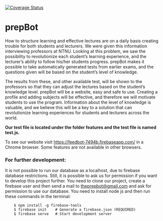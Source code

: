 [![Coverage Status](https://coveralls.io/repos/github/mariaronning/pu/badge.svg?branch=master)](https://coveralls.io/github/mariaronning/pu?branch=master)

# prepBot
How to structure learning and effective lectures are on a daily basis creating trouble for both students and lecturers. We were given this information interviewing professors at NTNU. Looking at this problem, we saw the possibility to revolutionize each student’s learning experience, and the lecturer’s ability to follow his/her students progress. prepBot makes it possible to take automatically generated tests from earlier exams, and the questions given will be based on the student’s level of knowledge.

The results from these, and other available test, will be shown to the professors so that they can adjust the lectures based on the student’s knowledge level. prepBot will be a website, easy and safe to use. Creating a profile and adding subjects will be effective, and therefore we will motivate students to use the program. Information about the level of knowledge is valuable, and we believe this will be a key to a solution that can revolutionize learning experiences for students and lecturers across the world.

**Our test file is located under the folder features and the test file is named test.js.**

To see our website visit https://feedbot-7494b.firebaseapp.com/ in a Chrome browser. Some features are not available in other browsers. 

### For further development:
It is not possible to run our database as a localhost, due to firebase database restrictions. Still, it is possible to ask us for permission if you want to develop this project further. You need to clone our project, create a firebase user and then send a mail to theprepbot@gmail.com and ask for permission to use our database. You need to install node js and then run these commands in the terminal:
```
    $ npm install -g firebase-tools
    $ firebase init    # Generate a firebase.json (REQUIRED)
    $ firebase serve   # Start development server
```

